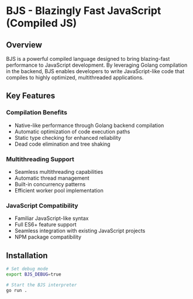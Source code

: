 # BJS - Blazingly Fast JavaScript (Compiled JS)

## Overview
BJS is a powerful compiled language designed to bring blazing-fast performance to JavaScript development. By leveraging Golang compilation in the backend, BJS enables developers to write JavaScript-like code that compiles to highly optimized, multithreaded applications.

## Key Features

### Compilation Benefits
- Native-like performance through Golang backend compilation
- Automatic optimization of code execution paths
- Static type checking for enhanced reliability
- Dead code elimination and tree shaking

### Multithreading Support
- Seamless multithreading capabilities
- Automatic thread management
- Built-in concurrency patterns
- Efficient worker pool implementation

### JavaScript Compatibility
- Familiar JavaScript-like syntax
- Full ES6+ feature support
- Seamless integration with existing JavaScript projects
- NPM package compatibility

## Installation

```bash
# Set debug mode
export BJS_DEBUG=true

# Start the BJS interpreter
go run .